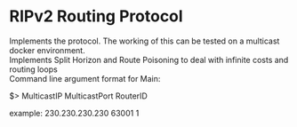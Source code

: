 # RIPv2 Routing Protocol  
Implements the protocol. The working of this can be tested on a multicast docker environment.  
Implements Split Horizon and Route Poisoning to deal with infinite costs and routing loops  
Command line argument format for Main:  

$> MulticastIP MulticastPort RouterID  

example: 230.230.230.230 63001 1
